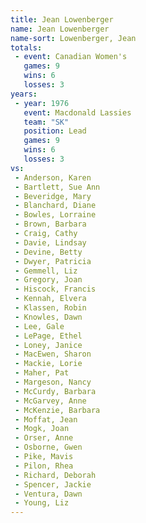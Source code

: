 ```yaml
---
title: Jean Lowenberger
name: Jean Lowenberger
name-sort: Lowenberger, Jean
totals:
 - event: Canadian Women's
   games: 9
   wins: 6
   losses: 3
years:
 - year: 1976
   event: Macdonald Lassies
   team: "SK"
   position: Lead
   games: 9
   wins: 6
   losses: 3
vs:
 - Anderson, Karen
 - Bartlett, Sue Ann
 - Beveridge, Mary
 - Blanchard, Diane
 - Bowles, Lorraine
 - Brown, Barbara
 - Craig, Cathy
 - Davie, Lindsay
 - Devine, Betty
 - Dwyer, Patricia
 - Gemmell, Liz
 - Gregory, Joan
 - Hiscock, Francis
 - Kennah, Elvera
 - Klassen, Robin
 - Knowles, Dawn
 - Lee, Gale
 - LePage, Ethel
 - Loney, Janice
 - MacEwen, Sharon
 - Mackie, Lorie
 - Maher, Pat
 - Margeson, Nancy
 - McCurdy, Barbara
 - McGarvey, Anne
 - McKenzie, Barbara
 - Moffat, Jean
 - Mogk, Joan
 - Orser, Anne
 - Osborne, Gwen
 - Pike, Mavis
 - Pilon, Rhea
 - Richard, Deborah
 - Spencer, Jackie
 - Ventura, Dawn
 - Young, Liz
---
```


